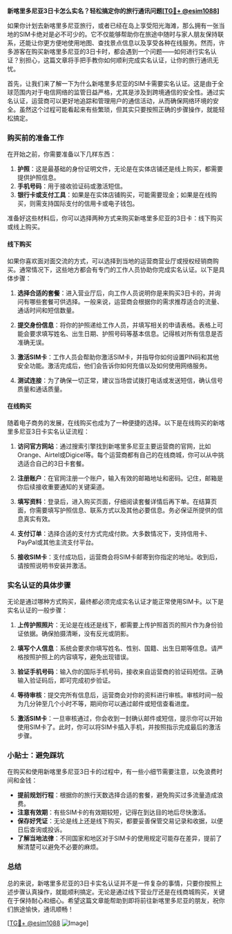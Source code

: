 **新喀里多尼亚3日卡怎么实名？轻松搞定你的旅行通讯问题[[TG💪+ @esim1088](https://t.me/s/esim1088)]**

如果你计划去新喀里多尼亚旅行，或者已经在岛上享受阳光海滩，那么拥有一张当地的SIM卡绝对是必不可少的。它不仅能够帮助你在旅途中随时与家人朋友保持联系，还能让你更方便地使用地图、查找景点信息以及享受各种在线服务。然而，许多游客在购买新喀里多尼亚的3日卡时，都会遇到一个问题——如何进行实名认证？别担心，这篇文章将手把手教你如何顺利完成实名认证，让你的旅行通讯无忧。

首先，让我们来了解一下为什么新喀里多尼亚的SIM卡需要实名认证。这是由于全球范围内对于电信网络的监管日益严格，尤其是涉及到跨境通信的安全性。通过实名认证，运营商可以更好地追踪和管理用户的通信活动，从而确保网络环境的安全。虽然这个过程可能看起来有些繁琐，但其实只要按照正确的步骤操作，就能轻松搞定。

### 购买前的准备工作

在开始之前，你需要准备以下几样东西：

1. **护照**：这是最基础的身份证明文件，无论是在实体店铺还是线上购买，都需要提供护照信息。
2. **手机号码**：用于接收验证码或激活短信。
3. **银行卡或支付工具**：如果是在实体店铺购买，可能需要现金；如果是在线购买，则需支持国际支付的信用卡或电子钱包。

准备好这些材料后，你可以选择两种方式来购买新喀里多尼亚的3日卡：线下购买或线上购买。

#### 线下购买

如果你喜欢面对面交流的方式，可以选择到当地的运营商营业厅或授权经销商购买。通常情况下，这些地方都会有专门的工作人员协助你完成实名认证。以下是具体步骤：

1. **选择合适的套餐**：进入营业厅后，向工作人员说明你是来购买3日卡的，并询问有哪些套餐可供选择。一般来说，运营商会根据你的需求推荐适合的流量、通话时间和短信数量。
   
2. **提交身份信息**：将你的护照递给工作人员，并填写相关的申请表格。表格上可能会要求填写姓名、出生日期、护照号码等基本信息。记得核对所有信息是否准确无误。

3. **激活SIM卡**：工作人员会帮助你激活SIM卡，并指导你如何设置PIN码和其他安全功能。激活完成后，他们会告诉你如何充值以及如何使用网络服务。

4. **测试连接**：为了确保一切正常，建议当场尝试拨打电话或发送短信，确认信号质量和通话质量。

#### 在线购买

随着电子商务的发展，在线购买也成为了一种便捷的选择。以下是在线购买的新喀里多尼亚3日卡实名认证流程：

1. **访问官方网站**：通过搜索引擎找到新喀里多尼亚主要运营商的官网，比如Orange、Airtel或Digicel等。每个运营商都有自己的在线商城，你可以从中挑选适合自己的3日卡套餐。

2. **注册账户**：在官网注册一个账户，输入有效的邮箱地址和密码。记住，邮箱是你后续接收重要通知的关键渠道。

3. **填写资料**：登录后，进入购买页面，仔细阅读套餐详情后再下单。在结算页面，你需要填写护照信息、联系方式以及其他必要信息。务必保证所提供的信息真实有效。

4. **支付订单**：选择合适的支付方式完成付款。大多数情况下，支持信用卡、PayPal或其他主流支付平台。

5. **接收SIM卡**：支付成功后，运营商会将SIM卡邮寄到你指定的地址。收到后，请按照说明书安装并激活。

### 实名认证的具体步骤

无论是通过哪种方式购买，最终都必须完成实名认证才能正常使用SIM卡。以下是实名认证的一般步骤：

1. **上传护照照片**：无论是在线还是线下，都需要上传护照首页的照片作为身份验证依据。确保拍摄清晰，没有反光或阴影。

2. **填写个人信息**：系统会要求你填写姓名、性别、国籍、出生日期等信息。请严格按照护照上的内容填写，避免出现错误。

3. **验证手机号码**：输入你的国际手机号码，接收来自运营商的验证码短信。正确输入验证码后，即可完成初步验证。

4. **等待审核**：提交完所有信息后，运营商会对你的资料进行审核。审核时间一般为几分钟至几个小时不等，期间你可以通过邮件或短信查看进度。

5. **激活SIM卡**：一旦审核通过，你会收到一封确认邮件或短信，提示你可以开始使用SIM卡了。此时，你可以将SIM卡插入手机，并按照指示完成最后的激活步骤。

### 小贴士：避免踩坑

在购买和使用新喀里多尼亚3日卡的过程中，有一些小细节需要注意，以免浪费时间和金钱：

- **提前规划行程**：根据你的旅行天数选择合适的套餐，避免购买过多流量造成浪费。
- **注意有效期**：有些SIM卡的有效期较短，记得在到达目的地后尽快激活。
- **保存好凭证**：无论是线上还是线下购买，都要妥善保管交易记录和收据，以便日后查询或投诉。
- **了解当地法律**：不同国家和地区对于SIM卡的使用规定可能存在差异，提前了解清楚可以避免不必要的麻烦。

### 总结

总的来说，新喀里多尼亚的3日卡实名认证并不是一件复杂的事情，只要你按照上述步骤认真操作，就能顺利搞定。无论是通过线下营业厅还是在线商城购买，关键在于保持耐心和细心。希望这篇文章能帮助到即将前往新喀里多尼亚的朋友，祝你们旅途愉快，通讯顺畅！

[[TG💪+ @esim1088](https://t.me/s/esim1088) ![Image](https://i.postimg.cc/4NQfJmqS/Snipaste-2025-05-13-00-14-12.png)]